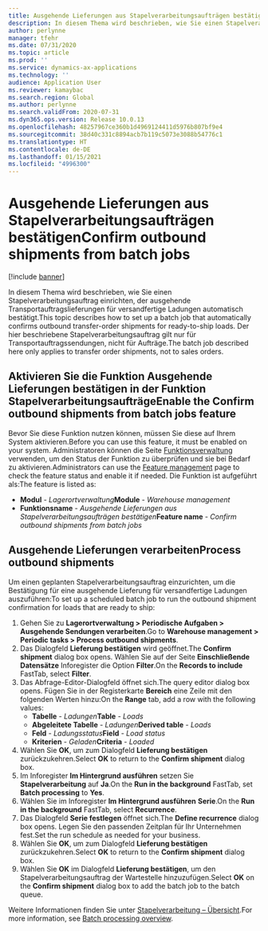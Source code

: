 ```yaml
---
title: Ausgehende Lieferungen aus Stapelverarbeitungsaufträgen bestätigen
description: In diesem Thema wird beschrieben, wie Sie einen Stapelverarbeitungsauftrag einrichten, der ausgehende Transportauftragslieferungen für versandfertige Ladungen automatisch bestätigt.
author: perlynne
manager: tfehr
ms.date: 07/31/2020
ms.topic: article
ms.prod: ''
ms.service: dynamics-ax-applications
ms.technology: ''
audience: Application User
ms.reviewer: kamaybac
ms.search.region: Global
ms.author: perlynne
ms.search.validFrom: 2020-07-31
ms.dyn365.ops.version: Release 10.0.13
ms.openlocfilehash: 48257967ce360b1d4969124411d5976b807bf9e4
ms.sourcegitcommit: 38d40c331c8894acb7b119c5073e3088b54776c1
ms.translationtype: HT
ms.contentlocale: de-DE
ms.lasthandoff: 01/15/2021
ms.locfileid: "4996300"
---
```

# <a name="confirm-outbound-shipments-from-batch-jobs"></a><span data-ttu-id="6653b-103">Ausgehende Lieferungen aus Stapelverarbeitungsaufträgen bestätigen</span><span class="sxs-lookup"><span data-stu-id="6653b-103">Confirm outbound shipments from batch jobs</span></span>

[!include [banner](../includes/banner.md)]

<span data-ttu-id="6653b-104">In diesem Thema wird beschrieben, wie Sie einen Stapelverarbeitungsauftrag einrichten, der ausgehende Transportauftragslieferungen für versandfertige Ladungen automatisch bestätigt.</span><span class="sxs-lookup"><span data-stu-id="6653b-104">This topic describes how to set up a batch job that automatically confirms outbound transfer-order shipments for ready-to-ship loads.</span></span> <span data-ttu-id="6653b-105">Der hier beschriebene Stapelverarbeitungsauftrag gilt nur für Transportauftragssendungen, nicht für Aufträge.</span><span class="sxs-lookup"><span data-stu-id="6653b-105">The batch job described here only applies to transfer order shipments, not to sales orders.</span></span>

## <a name="enable-the-confirm-outbound-shipments-from-batch-jobs-feature"></a><span data-ttu-id="6653b-106">Aktivieren Sie die Funktion Ausgehende Lieferungen bestätigen in der Funktion Stapelverarbeitungsaufträge</span><span class="sxs-lookup"><span data-stu-id="6653b-106">Enable the Confirm outbound shipments from batch jobs feature</span></span>

<span data-ttu-id="6653b-107">Bevor Sie diese Funktion nutzen können, müssen Sie diese auf Ihrem System aktivieren.</span><span class="sxs-lookup"><span data-stu-id="6653b-107">Before you can use this feature, it must be enabled on your system.</span></span> <span data-ttu-id="6653b-108">Administratoren können die Seite [Funktionsverwaltung](../../fin-ops-core/fin-ops/get-started/feature-management/feature-management-overview.md) verwenden, um den Status der Funktion zu überprüfen und sie bei Bedarf zu aktivieren.</span><span class="sxs-lookup"><span data-stu-id="6653b-108">Administrators can use the [Feature management](../../fin-ops-core/fin-ops/get-started/feature-management/feature-management-overview.md) page to check the feature status and enable it if needed.</span></span> <span data-ttu-id="6653b-109">Die Funktion ist aufgeführt als:</span><span class="sxs-lookup"><span data-stu-id="6653b-109">The feature is listed as:</span></span>

- <span data-ttu-id="6653b-110">**Modul** - *Lagerortverwaltung*</span><span class="sxs-lookup"><span data-stu-id="6653b-110">**Module** - *Warehouse management*</span></span>
- <span data-ttu-id="6653b-111">**Funktionsname** - *Ausgehende Lieferungen aus Stapelverarbeitungsaufträgen bestätigen*</span><span class="sxs-lookup"><span data-stu-id="6653b-111">**Feature name** - *Confirm outbound shipments from batch jobs*</span></span>

## <a name="process-outbound-shipments"></a><span data-ttu-id="6653b-112">Ausgehende Lieferungen verarbeiten</span><span class="sxs-lookup"><span data-stu-id="6653b-112">Process outbound shipments</span></span>

<span data-ttu-id="6653b-113">Um einen geplanten Stapelverarbeitungsauftrag einzurichten, um die Bestätigung für eine ausgehende Lieferung für versandfertige Ladungen auszuführen:</span><span class="sxs-lookup"><span data-stu-id="6653b-113">To set up a scheduled batch job to run the outbound shipment confirmation for loads that are ready to ship:</span></span>

1. <span data-ttu-id="6653b-114">Gehen Sie zu **Lagerortverwaltung \> Periodische Aufgaben \> Ausgehende Sendungen verarbeiten**.</span><span class="sxs-lookup"><span data-stu-id="6653b-114">Go to **Warehouse management \> Periodic tasks \> Process outbound shipments**.</span></span>
1. <span data-ttu-id="6653b-115">Das Dialogfeld **Lieferung bestätigen** wird geöffnet.</span><span class="sxs-lookup"><span data-stu-id="6653b-115">The **Confirm shipment** dialog box opens.</span></span> <span data-ttu-id="6653b-116">Wählen Sie auf der Seite **Einschließende Datensätze** Inforegister die Option **Filter**.</span><span class="sxs-lookup"><span data-stu-id="6653b-116">On the **Records to include** FastTab, select **Filter**.</span></span>
1. <span data-ttu-id="6653b-117">Das Abfrage-Editor-Dialogfeld öffnet sich.</span><span class="sxs-lookup"><span data-stu-id="6653b-117">The query editor dialog box opens.</span></span> <span data-ttu-id="6653b-118">Fügen Sie in der Registerkarte **Bereich** eine Zeile mit den folgenden Werten hinzu:</span><span class="sxs-lookup"><span data-stu-id="6653b-118">On the **Range** tab, add a row with the following values:</span></span>
    - <span data-ttu-id="6653b-119">**Tabelle** - *Ladungen*</span><span class="sxs-lookup"><span data-stu-id="6653b-119">**Table** - *Loads*</span></span>
    - <span data-ttu-id="6653b-120">**Abgeleitete Tabelle** - *Ladungen*</span><span class="sxs-lookup"><span data-stu-id="6653b-120">**Derived table** - *Loads*</span></span>
    - <span data-ttu-id="6653b-121">**Feld** - *Ladungsstatus*</span><span class="sxs-lookup"><span data-stu-id="6653b-121">**Field** - *Load status*</span></span>
    - <span data-ttu-id="6653b-122">**Kriterien** - *Geladen*</span><span class="sxs-lookup"><span data-stu-id="6653b-122">**Criteria** - *Loaded*</span></span>
1. <span data-ttu-id="6653b-123">Wählen Sie **OK**, um zum Dialogfeld **Lieferung bestätigen** zurückzukehren.</span><span class="sxs-lookup"><span data-stu-id="6653b-123">Select **OK** to return to the **Confirm shipment** dialog box.</span></span>
1. <span data-ttu-id="6653b-124">Im Inforegister **Im Hintergrund ausführen** setzen Sie **Stapelverarbeitung** auf **Ja**.</span><span class="sxs-lookup"><span data-stu-id="6653b-124">On the **Run in the background** FastTab, set **Batch processing** to **Yes**.</span></span>
1. <span data-ttu-id="6653b-125">Wählen Sie im Inforegister **Im Hintergrund ausführen** **Serie**.</span><span class="sxs-lookup"><span data-stu-id="6653b-125">On the **Run in the background** FastTab, select **Recurrence**.</span></span>
1. <span data-ttu-id="6653b-126">Das Dialogfeld **Serie festlegen** öffnet sich.</span><span class="sxs-lookup"><span data-stu-id="6653b-126">The **Define recurrence** dialog box opens.</span></span> <span data-ttu-id="6653b-127">Legen Sie den passenden Zeitplan für Ihr Unternehmen fest.</span><span class="sxs-lookup"><span data-stu-id="6653b-127">Set the run schedule as needed for your business.</span></span>
1. <span data-ttu-id="6653b-128">Wählen Sie **OK**, um zum Dialogfeld **Lieferung bestätigen** zurückzukehren.</span><span class="sxs-lookup"><span data-stu-id="6653b-128">Select **OK** to return to the **Confirm shipment** dialog box.</span></span>
1. <span data-ttu-id="6653b-129">Wählen Sie **OK** im Dialogfeld **Lieferung bestätigen**, um den Stapelverarbeitungsauftrag der Wartestelle hinzuzufügen.</span><span class="sxs-lookup"><span data-stu-id="6653b-129">Select **OK** on the **Confirm shipment** dialog box to add the batch job to the batch queue.</span></span>

<span data-ttu-id="6653b-130">Weitere Informationen finden Sie unter [Stapelverarbeitung – Übersicht](../../fin-ops-core/dev-itpro/sysadmin/batch-processing-overview.md).</span><span class="sxs-lookup"><span data-stu-id="6653b-130">For more information, see [Batch processing overview](../../fin-ops-core/dev-itpro/sysadmin/batch-processing-overview.md).</span></span>
